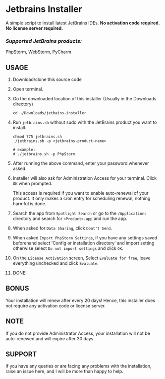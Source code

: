 # Jetbrains Installer

A simple script to install latest JetBrains IDEs. **No activation code required. No license server required.**


### _Supported JetBrains products:_
PhpStorm, WebStorm, PyCharm


## USAGE

1. Download/clone this source code 


2. Open terminal.


3. Go the downloaded location of this installer (Usually in the Downloads directory)
	```shell
	cd ~/Downloads/jetbains-installer
	```
 

4. Run `jetbrains.sh` without sudo with the JetBrains product you want to install.

	```shell
	chmod 775 jetbrains.sh
	./jetbrains.sh -p <jetbrains-product-name>

	# example:
	# ./jetbrains.sh -p PhpStorm
	```


5. After running the above command, enter your password whenever asked.


6. Installer will also ask for Administration Access for your terminal. Click `OK` when prompted.

	This access is required if you want to enable auto-renewal of your product. It only makes a cron entry for scheduling renewal, nothing harmful is done.


7. Search the app from `Spotlight Search` or go to the `/Applications` directory and search for `<Product>.app` and run the app.


8. When asked for `Data Sharing`, click `Dont't Send`.


9. When asked `Import PhpStorm Settings`, if you have any settings saved beforehand select 'Config or installation directory' and import setting otherwise select `Do not import settings` and click `OK`.


10. On the `License Activation` screen, Select `Evaluate for free`, leave everything unchecked and click `Evaluate`.


11. DONE!

## BONUS
Your installation will renew after every 20 days! Hence, this installer does not require any activation code or license server.

## NOTE
If you do not provide Administrator Access, your installation will not be auto-renewed and will expire after 30 days.

## SUPPORT
If you have any queries or are facing any problems with the installation, raise an issue here, and I will be more than happy to help.
